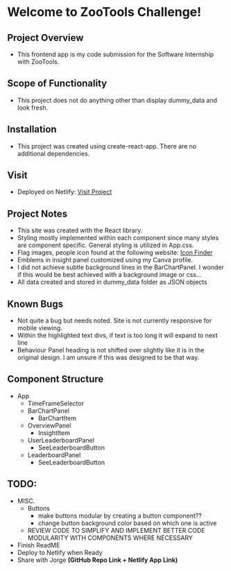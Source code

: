 # Welcome to ZooTools Challenge!

## Project Overview
- This frontend app is my code submission for the Software Internship with ZooTools. 

## Scope of Functionality
- This project does not do anything other than display dummy_data and look fresh.

## Installation
- This project was created using create-react-app. There are no additional dependencies.

## Visit
- Deployed on Netlify: [Visit Project]()

## Project Notes
- This site was created with the React library.
- Styling mostly implemented within each component since many styles are component specific. General styling is utilized in App.css.
- Flag images, people icon found at the following website: [Icon Finder](https://www.iconfinder.com/)
- Emblems in insight panel customized using my Canva profile.
- I did not achieve subtle background lines in the BarChartPanel. I wonder if this would be best achieved with a background image or css...
- All data created and stored in dummy_data folder as JSON objects

## Known Bugs
- Not quite a bug but needs noted. Site is not currently responsive for mobile viewing.
- Within the highlighted text divs, if text is too long it will expand to next line
- Behaviour Panel heading is not shifted over slightly like it is in the original design. I am unsure if this was designed to be that way. 

## Component Structure
- App
    - TimeFrameSelector
    - BarChartPanel
        - BarChartItem
    - OverviewPanel
        - InsightItem
    - UserLeaderboardPanel
        - SeeLeaderboardButton
    - LeaderboardPanel
        - SeeLeaderboardButton

## TODO:
- MISC.
    - Buttons
        - make buttons modular by creating a button component??
        - change button background color based on which one is active
    - REVIEW CODE TO SIMPLIFY AND IMPLEMENT BETTER CODE MODULARITY WITH COMPONENTS WHERE NECESSARY
- Finish ReadME
- Deploy to Netlify when Ready
- Share with Jorge **(GitHub Repo Link + Netlify App Link)**